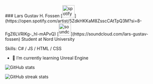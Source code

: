 <p align="center"><img src="https://komarev.com/ghpvc/?username=marzlars&style=flat-square&color=blue" alt=""></p>
### Lars Gustav H. Fossen
[<img src='https://cdn.jsdelivr.net/npm/simple-icons@3.0.1/icons/spotify.svg' alt='spotify' height='40'>](https://open.spotify.com/artist/5ZdkHKKaM8ZsscCAtTpQ3M?si=8-FgZ6LVRIKg-_hI-mAPvQ)  [<img src='https://cdn.jsdelivr.net/npm/simple-icons@3.0.1/icons/soundcloud.svg' alt='soundcloud' height='40'>](https://soundcloud.com/lars-gustav-fossen)  
Student at Nord University


Skills: C# / JS / HTML / CSS

- 🌱 I’m currently learning Unreal Engine 

![GitHub stats](https://github-readme-stats.vercel.app/api?username=marzlars&show_icons=true&count_private=true)  

![GitHub streak stats](https://streak-stats.demolab.com/?user=marzlars)  


